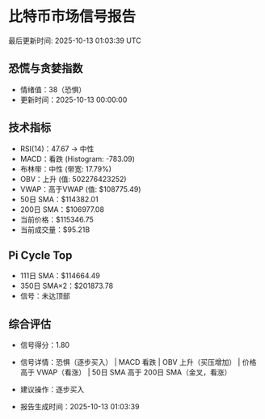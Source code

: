 # 比特币市场信号报告

最后更新时间: 2025-10-13 01:03:39 UTC

## 恐慌与贪婪指数
- 情绪值：38（恐惧）
- 更新时间：2025-10-13 00:00:00

## 技术指标
- RSI(14)：47.67 → 中性
- MACD：看跌 (Histogram: -783.09)
- 布林带：中性 (带宽: 17.79%)
- OBV：上升 (值: 502276423252)
- VWAP：高于VWAP (值: $108775.49)
- 50日 SMA：$114382.01
- 200日 SMA：$106977.08
- 当前价格：$115346.75
- 当前成交量：$95.21B

## Pi Cycle Top
- 111日 SMA：$114664.49
- 350日 SMA×2：$201873.78
- 信号：未达顶部

## 综合评估
- 信号得分：1.80
- 信号详情：恐惧（逐步买入） | MACD 看跌 | OBV 上升（买压增加） | 价格高于 VWAP（看涨） | 50日 SMA 高于 200日 SMA（金叉，看涨）
- 建议操作：逐步买入

- 报告生成时间：2025-10-13 01:03:39